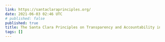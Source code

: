 ```yaml
---
link: https://santaclaraprinciples.org/
date: 2021-06-03 02:46 UTC
# published: false
published: true
title: The Santa Clara Principles on Transparency and Accountability in Content Moderation
tags: []
---
```



